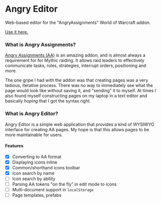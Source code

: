 # Angry Editor
Web-based editor for the "AngryAssignments" World of Warcraft addon.

[Use it here.](http://cgdangelo.github.io/angry-editor)

### What is Angry Assignments?
[Angry Assignments (AA)](http://mods.curse.com/addons/wow/angry-assignments) is an amazing addon, and is almost always a requirement for for Mythic raiding. It allows raid leaders to effectively communicate tasks, roles, strategies, interrupt orders, positioning and more.

The one gripe I had with the addon was that creating pages was a very tedious, iterative process. There was no way to immediately see what the page would look like without saving it, and "sending" it to myself. At times I also found myself constructing pages on my laptop in a text editor and basically _hoping_ that I got the syntax right.

### What is Angry Editor?
Angry Editor is a simple web application that provides a kind of WYSIWYG interface for creating AA pages. My hope is that this allows pages to be more maintainable for users.

#### Features
- [x] Converting to AA format
- [x] Displaying icons inline
- [x] Common/shorthand icons toolbar
- [x] Icon search by name
- [ ] Icon search by ability
- [ ] Parsing AA tokens "on the fly" in edit mode to icons
- [ ] Multi-document support in `localStorage`
- [ ] Page templates, prefabs

